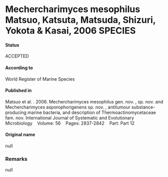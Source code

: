 # Mechercharimyces mesophilus Matsuo, Katsuta, Matsuda, Shizuri, Yokota & Kasai, 2006 SPECIES

#### Status
ACCEPTED

#### According to
World Register of Marine Species

#### Published in
Matsuo et al. . 2006. Mechercharimyces mesophilus gen. nov. , sp. nov. and Mechercharimyces asporophorigenens sp. nov. , antitumour substance-producing marine bacteria, and description of Thermoactinomycetaceae fam. nov. International Journal of Systematic and Evolutionary Microbiology    Volume: 56    Pages: 2837-2842    Part: Part 12

#### Original name
null

### Remarks
null